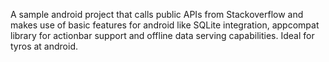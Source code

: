 A sample android project that calls public APIs from Stackoverflow and makes use of basic features for android like SQLite integration, appcompat library for actionbar support and offline data serving capabilities. Ideal for tyros at android.
